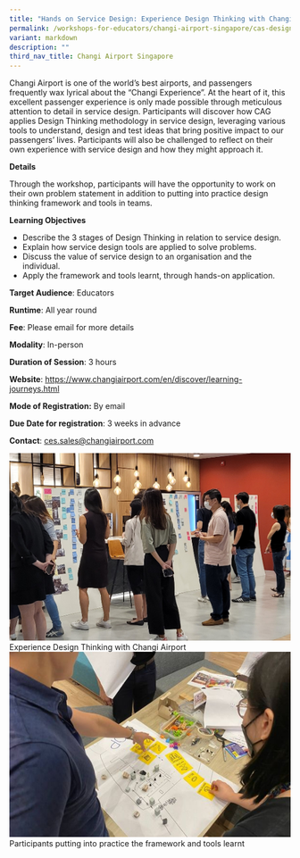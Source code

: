 ```yaml
---
title: "Hands on Service Design: Experience Design Thinking with Changi Airport"
permalink: /workshops-for-educators/changi-airport-singapore/cas-design-thinking/
variant: markdown
description: ""
third_nav_title: Changi Airport Singapore
---
```

Changi Airport is one of the world’s best airports, and passengers frequently wax lyrical about the “Changi Experience”. At the heart of it, this excellent passenger experience is only made possible through meticulous attention to detail in service design. 
Participants will discover how CAG applies Design Thinking methodology in service design, leveraging various tools to understand, design and test ideas that bring positive impact to our passengers’ lives. Participants will also be challenged to reflect on their own experience with service design and how they might approach it.

**Details**

Through the workshop, participants will have the opportunity to work on their own problem statement in addition to putting into practice design thinking framework and tools in teams.

**Learning Objectives**

* Describe the 3 stages of Design Thinking in relation to service design.
* Explain how service design tools are applied to solve problems. 
* Discuss the value of service design to an organisation and the individual.
* Apply the framework and tools learnt, through hands-on application.

**Target Audience**: Educators

**Runtime**: All year round

**Fee**: Please email for more details

**Modality**: In-person 

**Duration of Session**: 3 hours

**Website**: https://www.changiairport.com/en/discover/learning-journeys.html

**Mode of Registration:** By email

**Due Date for registration**: 3 weeks in advance

**Contact**: ces.sales@changiairport.com

![](/images/16__Hands_on_Service_Design_1.png)Experience Design Thinking with Changi Airport
![](/images/16__Hands_on_Service_Design_2.jpg)   Participants putting into practice the framework and tools learnt